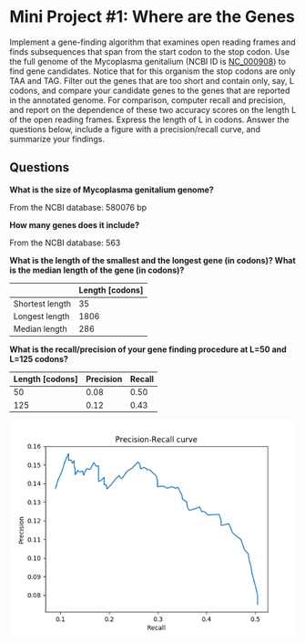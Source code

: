 # Mini Project #1: Where are the Genes

Implement a gene-finding algorithm that examines open reading frames and finds subsequences that span from the start codon to the stop codon. Use the full genome of the Mycoplasma genitalium (NCBI ID is [NC_000908](https://www.ncbi.nlm.nih.gov/nuccore/NC_000908)) to find gene candidates. Notice that for this organism the stop codons are only TAA and TAG. Filter out the genes that are too short and contain only, say, L codons, and compare your candidate genes to the genes that are reported in the annotated genome. For comparison, computer recall and precision, and report on the dependence of these two accuracy scores on the length L of the open reading frames. Express the length of L in codons. Answer the questions below, include a figure with a precision/recall curve, and summarize your findings. 

## Questions

**What is the size of Mycoplasma genitalium genome?**

From the NCBI database: 580076 bp

**How many genes does it include?**

From the NCBI database: 563

**What is the length of the smallest and the longest gene (in codons)? What is the median length of the gene (in codons)?**

|                 | Length [codons] |
|-----------------|---------------- |
|Shortest length  | 35              |
|Longest length   | 1806            |
|Median length    | 286             |

**What is the recall/precision of your gene finding procedure at L=50 and L=125 codons?**

| Length [codons]   | Precision | Recall |
|-------------------|-----------|--------|
| 50                | 0.08      | 0.50   |
| 125               | 0.12      | 0.43   |

![PR curve](PR-curve.png)
